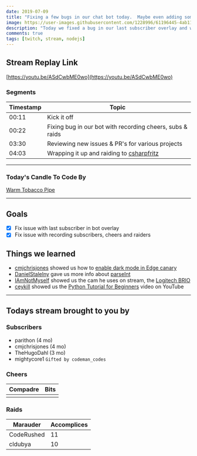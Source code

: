 ```yaml
---
date: 2019-07-09
title: "Fixing a few bugs in our chat bot today.  Maybe even adding some new things."
image: https://user-images.githubusercontent.com/1228996/61196445-4ab11280-a694-11e9-95e0-162033a81f46.png
description: "Today we fixed a bug in our last subscriber overlay and worked at resolving issue with recording subscribers, raiders & cheers in our MongoDb."
comments: true
tags: [twitch, stream, nodejs]
---
```


## Stream Replay Link

[https://youtu.be/ASdCwbME0wo](https://youtu.be/ASdCwbME0wo)

<!--more-->

### Segments

| Timestamp | Topic                                                                       |
| ---       | ---                                                                         |
| 00:11     | Kick it off                                                                 |
| 00:22     | Fixing bug in our bot with recording cheers, subs & raids                   |
| 03:30     | Reviewing new issues & PR's for various projects                            |
| 04:03     | Wrapping it up and raiding to [csharpfritz](https://twitch.tv/csharpfritz)  |

---

### Today's Candle To Code By

[Warm Tobacco Pipe](https://amzn.to/2GSsMxX)

---

## Goals

- [x] Fix issue with last subscriber in bot overlay
- [x] Fix issue with recording subscribers, cheers and raiders

## Things we learned

- [cmjchrisjones](https://twitch.tv/cmjchrisjones) showed us how to [enable dark mode in Edge canary](https://www.onmsft.com/how-to/how-to-enable-dark-theme-now-in-microsoft-edge-insider-builds)
- [DanielStalelny](https://twitch.tv/DanielStalelny) gave us more info about [parseInt](https://developer.mozilla.org/en-US/docs/Web/JavaScript/Reference/Global_Objects/parseInt)
- [IAmNotMyself](https://twitch.tv/IAmNotMyself) showed us the cam he uses on stream, the [Logitech BRIO](https://amzn.to/30tERBP)
- [ceykill](https://twitch.tv/ceykill) showed us the [Python Tutorial for Beginners](https://www.youtube.com/watch?v=_uQrJ0TkZlc) video on YouTube

---

## Todays stream brought to you by

### Subscribers

- parithon (4 mo)
- cmjchrisjones (4 mo)
- TheHugoDahl (3 mo)
- mightycore1 `Gifted by codeman_codes`

### Cheers

| Compadre      | Bits      |
| ---           | ---       |
|               |           |

### Raids

| Marauder      | Accomplices   |
| ---           | ---           |
| CodeRushed    | 11            |
| cldubya       | 10            |
